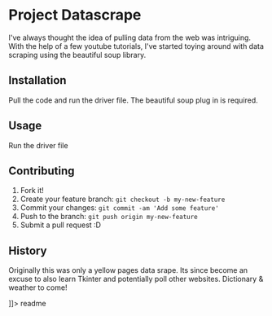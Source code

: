 
# Project Datascrape
I've always thought the idea of pulling data from the web was intriguing. With the help of a few youtube tutorials, I've started toying around with data scraping using the beautiful soup library.
## Installation
Pull the code and run the driver file. The beautiful soup plug in is required.
## Usage
Run the driver file
## Contributing
1. Fork it!
2. Create your feature branch: `git checkout -b my-new-feature`
3. Commit your changes: `git commit -am 'Add some feature'`
4. Push to the branch: `git push origin my-new-feature`
5. Submit a pull request :D
## History
Originally this was only a yellow pages data srape. Its since become an excuse to 
also learn Tkinter and potentially poll other websites. Dictionary & weather to come!

]]></content>
  <tabTrigger>readme</tabTrigger>
</snippet>
